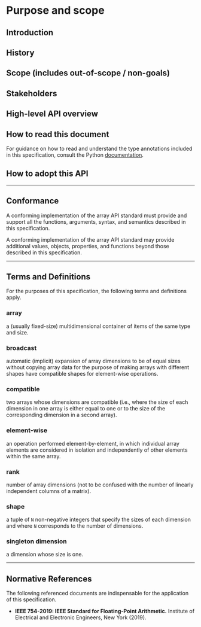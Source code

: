 # Purpose and scope

## Introduction



## History



## Scope (includes out-of-scope / non-goals)



## Stakeholders




## High-level API overview




## How to read this document

For guidance on how to read and understand the type annotations included in this specification, consult the Python [documentation](https://docs.python.org/3/library/typing.html).


## How to adopt this API


* * *

## Conformance

A conforming implementation of the array API standard must provide and support all the functions, arguments, syntax, and semantics described in this specification.

A conforming implementation of the array API standard may provide additional values, objects, properties, and functions beyond those described in this specification.

* * *

## Terms and Definitions

For the purposes of this specification, the following terms and definitions apply.

<!-- NOTE: please keep terms in alphabetical order -->

### array

a (usually fixed-size) multidimensional container of items of the same type and size.

### broadcast

automatic (implicit) expansion of array dimensions to be of equal sizes without copying array data for the purpose of making arrays with different shapes have compatible shapes for element-wise operations.

### compatible

two arrays whose dimensions are compatible (i.e., where the size of each dimension in one array is either equal to one or to the size of the corresponding dimension in a second array).

### element-wise

an operation performed element-by-element, in which individual array elements are considered in isolation and independently of other elements within the same array.

### rank

number of array dimensions (not to be confused with the number of linearly independent columns of a matrix).

### shape

a tuple of `N` non-negative integers that specify the sizes of each dimension and where `N` corresponds to the number of dimensions.

### singleton dimension

a dimension whose size is one.

* * *

## Normative References

The following referenced documents are indispensable for the application of this specification.

-   __IEEE 754-2019: IEEE Standard for Floating-Point Arithmetic.__ Institute of Electrical and Electronic Engineers, New York (2019).